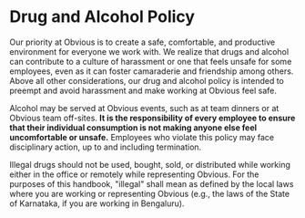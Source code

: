 # Drug and Alcohol Policy

Our priority at Obvious is to create a safe, comfortable, and productive environment for everyone we work with. We realize that drugs and alcohol can contribute to a culture of harassment or one that feels unsafe for some employees, even as it can foster camaraderie and friendship among others. Above all other considerations, our drug and alcohol policy is intended to preempt and avoid harassment and make working at Obvious feel safe.

Alcohol may be served at Obvious events, such as at team dinners or at Obvious team off-sites. **It is the responsibility of every employee to ensure that their individual consumption is not making anyone else feel uncomfortable or unsafe.** Employees who violate this policy may face disciplinary action, up to and including termination.

Illegal drugs should not be used, bought, sold, or distributed while working either in the office or remotely while representing Obvious. For the purposes of this handbook, "illegal" shall mean as defined by the local laws where you are working or representing Obvious \(e.g., the laws of the State of Karnataka, if you are working in Bengaluru\).

